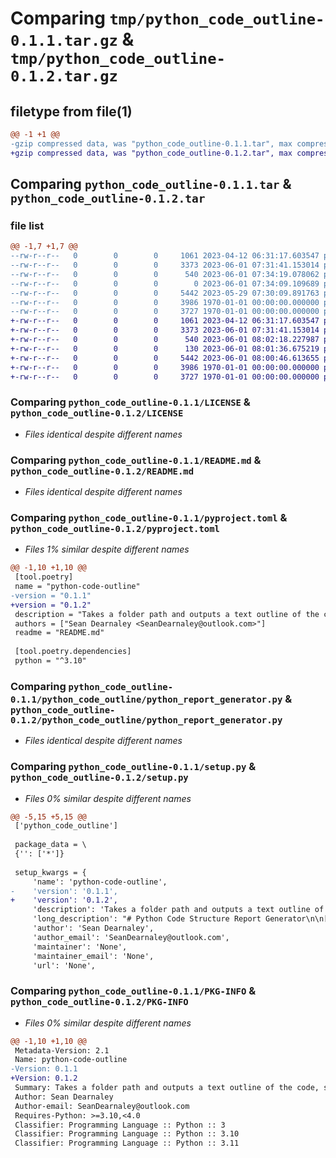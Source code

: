 # Comparing `tmp/python_code_outline-0.1.1.tar.gz` & `tmp/python_code_outline-0.1.2.tar.gz`

## filetype from file(1)

```diff
@@ -1 +1 @@
-gzip compressed data, was "python_code_outline-0.1.1.tar", max compression
+gzip compressed data, was "python_code_outline-0.1.2.tar", max compression
```

## Comparing `python_code_outline-0.1.1.tar` & `python_code_outline-0.1.2.tar`

### file list

```diff
@@ -1,7 +1,7 @@
--rw-r--r--   0        0        0     1061 2023-04-12 06:31:17.603547 python_code_outline-0.1.1/LICENSE
--rw-r--r--   0        0        0     3373 2023-06-01 07:31:41.153014 python_code_outline-0.1.1/README.md
--rw-r--r--   0        0        0      540 2023-06-01 07:34:19.078062 python_code_outline-0.1.1/pyproject.toml
--rw-r--r--   0        0        0        0 2023-06-01 07:34:09.109689 python_code_outline-0.1.1/python_code_outline/__init__.py
--rw-r--r--   0        0        0     5442 2023-05-29 07:30:09.891763 python_code_outline-0.1.1/python_code_outline/python_report_generator.py
--rw-r--r--   0        0        0     3986 1970-01-01 00:00:00.000000 python_code_outline-0.1.1/setup.py
--rw-r--r--   0        0        0     3727 1970-01-01 00:00:00.000000 python_code_outline-0.1.1/PKG-INFO
+-rw-r--r--   0        0        0     1061 2023-04-12 06:31:17.603547 python_code_outline-0.1.2/LICENSE
+-rw-r--r--   0        0        0     3373 2023-06-01 07:31:41.153014 python_code_outline-0.1.2/README.md
+-rw-r--r--   0        0        0      540 2023-06-01 08:02:18.227987 python_code_outline-0.1.2/pyproject.toml
+-rw-r--r--   0        0        0      130 2023-06-01 08:01:36.675219 python_code_outline-0.1.2/python_code_outline/__init__.py
+-rw-r--r--   0        0        0     5442 2023-06-01 08:00:46.613655 python_code_outline-0.1.2/python_code_outline/python_report_generator.py
+-rw-r--r--   0        0        0     3986 1970-01-01 00:00:00.000000 python_code_outline-0.1.2/setup.py
+-rw-r--r--   0        0        0     3727 1970-01-01 00:00:00.000000 python_code_outline-0.1.2/PKG-INFO
```

### Comparing `python_code_outline-0.1.1/LICENSE` & `python_code_outline-0.1.2/LICENSE`

 * *Files identical despite different names*

### Comparing `python_code_outline-0.1.1/README.md` & `python_code_outline-0.1.2/README.md`

 * *Files identical despite different names*

### Comparing `python_code_outline-0.1.1/pyproject.toml` & `python_code_outline-0.1.2/pyproject.toml`

 * *Files 1% similar despite different names*

```diff
@@ -1,10 +1,10 @@
 [tool.poetry]
 name = "python-code-outline"
-version = "0.1.1"
+version = "0.1.2"
 description = "Takes a folder path and outputs a text outline of the code, supports ignore files."
 authors = ["Sean Dearnaley <SeanDearnaley@outlook.com>"]
 readme = "README.md"
 
 [tool.poetry.dependencies]
 python = "^3.10"
```

### Comparing `python_code_outline-0.1.1/python_code_outline/python_report_generator.py` & `python_code_outline-0.1.2/python_code_outline/python_report_generator.py`

 * *Files identical despite different names*

### Comparing `python_code_outline-0.1.1/setup.py` & `python_code_outline-0.1.2/setup.py`

 * *Files 0% similar despite different names*

```diff
@@ -5,15 +5,15 @@
 ['python_code_outline']
 
 package_data = \
 {'': ['*']}
 
 setup_kwargs = {
     'name': 'python-code-outline',
-    'version': '0.1.1',
+    'version': '0.1.2',
     'description': 'Takes a folder path and outputs a text outline of the code, supports ignore files.',
     'long_description': "# Python Code Structure Report Generator\n\n[![PyPI version](https://badge.fury.io/py/python-code-outline.svg)](https://badge.fury.io/py/python-code-outline)\n\n![Test](https://github.com/seandearnaley/python-code-outline/workflows/Run%20pytest/badge.svg)\n\nThis Python script generates a text-based report of the code structure for all Python files in a given folder. It's useful for getting a quick overview of the code structure of a Python project. This can be particularly helpful for ChatGPT/Large Language Model (LLM) applications where you need to ask high-level questions about your codebase.\n\n[Example Report](example_report.txt?raw=true)\n\n## Usage\n\nTo use this script, run the `python_report_generator.py` file and provide the path to the folder containing the Python files you want to analyze. You can also optionally specify a name for the report file, which defaults to `report.txt` if not provided, and a path to the ignore file. The ignore file should be a `.gitignore` file or a file with the same format as a `.gitignore` file. If provided, the script will parse the ignore patterns from the file and exclude the matching files and folders from the report.\n\n```bash\npython python_code_outline/python_report_generator.py /path/to/folder --report_file_path custom_report.txt --ignore_file_path /path/to/folder/.gitignore\n```\n\nIf the `--report_file_path` option is not specified, the report will be written to `report.txt` by default.\n\n```bash\npython python_report_generator.py /path/to/folder\n```\n\n## Output\n\nThe script will generate a text-based report of the code structure for each Python file in the specified folder. The report includes information about imports, classes, functions, and variables in each file.\n\n## Optional Parameters\n\n- `--report_file_path`: The name of the report file. Defaults to `report.txt` if not provided.\n- `--ignore_file_path`: The path to the ignore file. If provided, the script will parse the ignore patterns from the file and exclude the matching files and folders from the report.\n\n## Requirements\n\nThis script requires Python 3.x to run.\n\n## Installation\n\nThis project uses [Poetry](https://python-poetry.org/) for dependency management. To install the dependencies, first install Poetry by following the [official installation guide](https://python-poetry.org/docs/#installation), and then run the following command in the project directory:\n\n```bash\npoetry install\n```\n\nThis will create a virtual environment and install the required dependencies.\n\n## Running Tests\n\nThis project uses `pytest` for testing. To run the tests, first activate the virtual environment created by Poetry:\n\n```bash\npoetry shell\n```\n\nThen, run the tests using the following command:\n\n```bash\npytest\n```\n\n## Checking Test Coverage\n\nThis project uses the `coverage` package to generate test coverage reports. To check the test coverage, run the following command:\n\n```bash\ncoverage run -m pytest\n```\n\nThis will generate a `.coverage` file with the coverage data. To view the coverage report, run:\n\n```bash\ncoverage report\n```\n\nTo generate an HTML report, run:\n\n```bash\ncoverage html\n```\n\nThis will create an `htmlcov` directory containing the HTML report.\n\n## License\n\nThis project is licensed under the MIT License - see the [LICENSE](LICENSE) file for details.",
     'author': 'Sean Dearnaley',
     'author_email': 'SeanDearnaley@outlook.com',
     'maintainer': 'None',
     'maintainer_email': 'None',
     'url': 'None',
```

### Comparing `python_code_outline-0.1.1/PKG-INFO` & `python_code_outline-0.1.2/PKG-INFO`

 * *Files 0% similar despite different names*

```diff
@@ -1,10 +1,10 @@
 Metadata-Version: 2.1
 Name: python-code-outline
-Version: 0.1.1
+Version: 0.1.2
 Summary: Takes a folder path and outputs a text outline of the code, supports ignore files.
 Author: Sean Dearnaley
 Author-email: SeanDearnaley@outlook.com
 Requires-Python: >=3.10,<4.0
 Classifier: Programming Language :: Python :: 3
 Classifier: Programming Language :: Python :: 3.10
 Classifier: Programming Language :: Python :: 3.11
```

